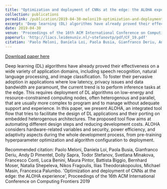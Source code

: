 ```yaml
---
title: "Optimization and deployment of CNNs at the edge: the ALOHA experience"
collection: publications
permalink: /publication/2019-04-30-meloni19-optimization-and-deployment
excerpt: 'Deep learning (DL) algorithms have already proved their effectiveness on a wide variety of application domains, including speech recognition, natural language processing, and image classification. To foster their pervasive adoption in applications where low latency, privacy issues and data bandwidth are paramount, the current trend is to perform inference tasks at the edge. This requires deployment of DL algorithms on low-energy and resource-constrained computing nodes, often heterogenous and parallel, that are usually more complex to program and to manage without adequate support and experience. In this paper, we present ALOHA, an integrated tool flow that tries to facilitate the design of DL applications and their porting on embedded heterogenous architectures. The proposed tool flow aims at automating different design steps and reducing development costs. ALOHA considers hardware-related variables and security, power efficiency, and adaptivity aspects during the whole development process, from pre-training hyperparameter optimization and algorithm configuration to deployment.'
date: 2019-04-30
venue: 'Proceedings of the 16th ACM International Conference on Computing Frontiers'
paperurl: 'http://liacs.leidenuniv.nl/~stefanovtp/pdf/CF_19.pdf'
citation: 'Paolo Meloni, Daniela Loi, Paola Busia, Gianfranco Deriu, Andy D Pimentel, Dolly Sapra, Todor Stefanov, Svetlana Minakova, Francesco Conti, Luca Benini, Maura Pintor, Battista Biggio, Bernhard Moser, Natalia Shepeleva, Nikos Fragoulis, Ilias Theodorakopoulos, Michael Masin, Francesca Palumbo. &apos;Optimization and deployment of CNNs at the edge: the ALOHA experience&apos;, Proceedings of the 16th ACM International Conference on Computing Frontiers 2019'
---
```


<a href='http://liacs.leidenuniv.nl/~stefanovtp/pdf/CF_19.pdf'>Download paper here</a>

Deep learning (DL) algorithms have already proved their effectiveness on a wide variety of application domains, including speech recognition, natural language processing, and image classification. To foster their pervasive adoption in applications where low latency, privacy issues and data bandwidth are paramount, the current trend is to perform inference tasks at the edge. This requires deployment of DL algorithms on low-energy and resource-constrained computing nodes, often heterogenous and parallel, that are usually more complex to program and to manage without adequate support and experience. In this paper, we present ALOHA, an integrated tool flow that tries to facilitate the design of DL applications and their porting on embedded heterogenous architectures. The proposed tool flow aims at automating different design steps and reducing development costs. ALOHA considers hardware-related variables and security, power efficiency, and adaptivity aspects during the whole development process, from pre-training hyperparameter optimization and algorithm configuration to deployment.

Recommended citation: Paolo Meloni, Daniela Loi, Paola Busia, Gianfranco Deriu, Andy D Pimentel, Dolly Sapra, Todor Stefanov, Svetlana Minakova, Francesco Conti, Luca Benini, Maura Pintor, Battista Biggio, Bernhard Moser, Natalia Shepeleva, Nikos Fragoulis, Ilias Theodorakopoulos, Michael Masin, Francesca Palumbo. 'Optimization and deployment of CNNs at the edge: the ALOHA experience', Proceedings of the 16th ACM International Conference on Computing Frontiers 2019